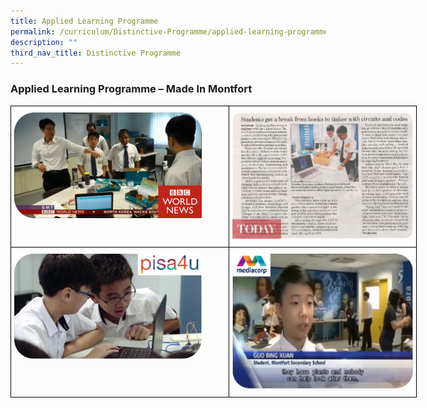 ```yaml
---
title: Applied Learning Programme
permalink: /curriculum/Distinctive-Programme/applied-learning-programme
description: ""
third_nav_title: Distinctive Programme
---
```

### **Applied Learning Programme – Made In Montfort**

<style type="text/css">
.tg  {border-collapse:collapse;border-spacing:0;margin:0px auto;}
.tg td{border-color:black;border-style:solid;border-width:1px;font-family:Arial, sans-serif;font-size:14px;
  overflow:hidden;padding:10px 5px;word-break:normal;}
.tg th{border-color:black;border-style:solid;border-width:1px;font-family:Arial, sans-serif;font-size:14px;
  font-weight:normal;overflow:hidden;padding:10px 5px;word-break:normal;}
.tg .tg-0lax{text-align:left;vertical-align:top}
</style>
<table class="tg" style="undefined;table-layout: fixed; width: 650px">
<colgroup>
<col style="width: 350px">
<col style="width: 300px">
</colgroup>
<tbody>
  <tr>
    <td class="tg-0lax"><a href = "https://drive.google.com/file/d/1IO0SRNYiDPYCRYrnLjs5hCSf6s6afl4c/view" target = "_self"> 
          <img src="/images/alp3.png"></a></td>
    <td class="tg-0lax"><a href = "https://drive.google.com/file/d/1rPbfyWNh_qKI2n2XzZdiYcml8x7TQm8m/view" target = "_self"> 
          <img src="/images/alp4.png"></a></td>
  </tr>
  <tr>
    <td class="tg-0lax"><a href = "https://drive.google.com/file/d/1LnAlceBT9e2bXcErWA8YjEjVdcGdmUzT/view" target = "_self"> 
          <img src="/images/alp2.png"></a></td>
    <td class="tg-0lax"><a href = "https://drive.google.com/file/d/1z-9VLS5Sk4zt18VNbEZt3fEk-gJXMz8L/view" target = "_self"> 
          <img src="/images/alp1.png"></a></td>
  </tr>
</tbody>
</table>